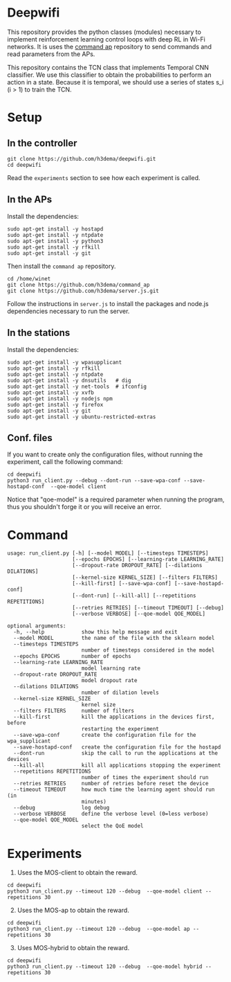 # Deepwifi


This repository provides the python classes (modules) necessary to implement reinforcement learning control loops with deep RL in Wi-Fi networks.
It is uses the [command ap](https://github.com/h3dema/command_ap) repository to send commands and read parameters from the APs.

This repository contains the TCN class that implements Temporal CNN classifier. We use this classifier to obtain the probabilities to perform an action in a state.
Because it is temporal, we should use a series of states s_i (i > 1) to train the TCN.


# Setup

## In the controller

```
git clone https://github.com/h3dema/deepwifi.git
cd deepwifi
```

Read the `experiments` section to see how each experiment is called.


## In the APs

Install the dependencies:
```
sudo apt-get install -y hostapd
sudo apt-get install -y ntpdate
sudo apt-get install -y python3
sudo apt-get install -y rfkill
sudo apt-get install -y git

```

Then install the `command ap` repository.

```
cd /home/winet
git clone https://github.com/h3dema/command_ap
git clone https://github.com/h3dema/server.js.git
```

Follow the instructions in `server.js` to install the packages and node.js dependencies necessary to run the server.


## In the stations

Install the dependencies:

```
sudo apt-get install -y wpasupplicant
sudo apt-get install -y rfkill
sudo apt-get install -y ntpdate
sudo apt-get install -y dnsutils   # dig
sudo apt-get install -y net-tools  # ifconfig
sudo apt-get install -y xvfb
sudo apt-get install -y nodejs npm
sudo apt-get install -y firefox
sudo apt-get install -y git
sudo apt-get install -y ubuntu-restricted-extras
```

## Conf. files

If you want to create only the configuration files, without running the experiment, call the following command:

```
cd deepwifi
python3 run_client.py --debug --dont-run --save-wpa-conf --save-hostapd-conf  --qoe-model client
```

Notice that "qoe-model" is a required parameter when running the program, thus you shouldn't forge it or you will receive an error.


# Command

```
usage: run_client.py [-h] [--model MODEL] [--timesteps TIMESTEPS]
                     [--epochs EPOCHS] [--learning-rate LEARNING_RATE]
                     [--dropout-rate DROPOUT_RATE] [--dilations DILATIONS]
                     [--kernel-size KERNEL_SIZE] [--filters FILTERS]
                     [--kill-first] [--save-wpa-conf] [--save-hostapd-conf]
                     [--dont-run] [--kill-all] [--repetitions REPETITIONS]
                     [--retries RETRIES] [--timeout TIMEOUT] [--debug]
                     [--verbose VERBOSE] [--qoe-model QOE_MODEL]

optional arguments:
  -h, --help            show this help message and exit
  --model MODEL         the name of the file with the sklearn model
  --timesteps TIMESTEPS
                        number of timesteps considered in the model
  --epochs EPOCHS       number of epochs
  --learning-rate LEARNING_RATE
                        model learning rate
  --dropout-rate DROPOUT_RATE
                        model dropout rate
  --dilations DILATIONS
                        number of dilation levels
  --kernel-size KERNEL_SIZE
                        kernel size
  --filters FILTERS     number of filters
  --kill-first          kill the applications in the devices first, before
                        restarting the experiment
  --save-wpa-conf       create the configuration file for the wpa_supplicant
  --save-hostapd-conf   create the configuration file for the hostapd
  --dont-run            skip the call to run the applications at the devices
  --kill-all            kill all applications stopping the experiment
  --repetitions REPETITIONS
                        number of times the experiment should run
  --retries RETRIES     number of retries before reset the device
  --timeout TIMEOUT     how much time the learning agent should run (in
                        minutes)
  --debug               log debug
  --verbose VERBOSE     define the verbose level (0=less verbose)
  --qoe-model QOE_MODEL
                        select the QoE model
```


# Experiments

1) Uses the MOS-client to obtain the reward.


```
cd deepwifi
python3 run_client.py --timeout 120 --debug  --qoe-model client --repetitions 30
```

2) Uses the MOS-ap to obtain the reward.

```
cd deepwifi
python3 run_client.py --timeout 120 --debug  --qoe-model ap --repetitions 30
```


3) Uses MOS-hybrid to obtain the reward.

```
cd deepwifi
python3 run_client.py --timeout 120 --debug  --qoe-model hybrid --repetitions 30
```

